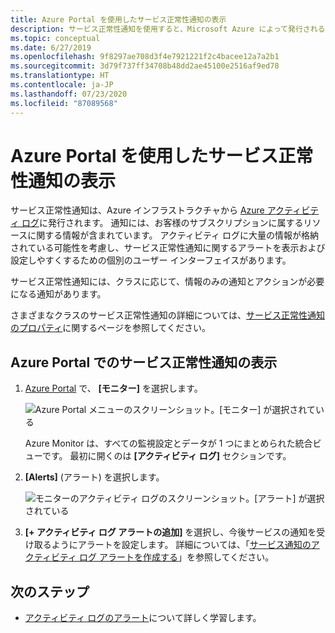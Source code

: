 ```yaml
---
title: Azure Portal を使用したサービス正常性通知の表示
description: サービス正常性通知を使用すると、Microsoft Azure によって発行されるサービスの正常性に関するメッセージを表示できます。
ms.topic: conceptual
ms.date: 6/27/2019
ms.openlocfilehash: 9f8297ae708d3f4e7921221f2c4bacee12a7a2b1
ms.sourcegitcommit: 3d79f737ff34708b48dd2ae45100e2516af9ed78
ms.translationtype: HT
ms.contentlocale: ja-JP
ms.lasthandoff: 07/23/2020
ms.locfileid: "87089568"
---
```

# <a name="view-service-health-notifications-by-using-the-azure-portal"></a>Azure Portal を使用したサービス正常性通知の表示

サービス正常性通知は、Azure インフラストラクチャから [Azure アクティビティ ログ](../azure-monitor/platform/platform-logs-overview.md)に発行されます。  通知には、お客様のサブスクリプションに属するリソースに関する情報が含まれています。 アクティビティ ログに大量の情報が格納されている可能性を考慮し、サービス正常性通知に関するアラートを表示および設定しやすくするための個別のユーザー インターフェイスがあります。 

サービス正常性通知には、クラスに応じて、情報のみの通知とアクションが必要になる通知があります。

さまざまなクラスのサービス正常性通知の詳細については、[サービス正常性通知のプロパティ](service-health-notifications-properties.md)に関するページを参照してください。

## <a name="view-your-service-health-notifications-in-the-azure-portal"></a>Azure Portal でのサービス正常性通知の表示

1. [Azure Portal](https://portal.azure.com) で、 **[モニター]** を選択します。

    ![Azure Portal メニューのスクリーンショット。[モニター] が選択されている](./media/service-notifications/home-monitor.png)

    Azure Monitor は、すべての監視設定とデータが 1 つにまとめられた統合ビューです。 最初に開くのは **[アクティビティ ログ]** セクションです。

1. **[Alerts]** (アラート) を選択します。

    ![モニターのアクティビティ ログのスクリーンショット。[アラート] が選択されている](./media/service-notifications/service-health-summary.png)

1. **[+ アクティビティ ログ アラートの追加]** を選択し、今後サービスの通知を受け取るようにアラートを設定します。 詳細については、「[サービス通知のアクティビティ ログ アラートを作成する](./alerts-activity-log-service-notifications-portal.md)」を参照してください。

## <a name="next-steps"></a>次のステップ

* [アクティビティ ログのアラート](../azure-monitor/platform/activity-log-alerts.md)について詳しく学習します。
